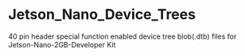 # Jetson_Nano_Device_Trees
40 pin header special function enabled device tree blob(.dtb) files for Jetson-Nano-2GB-Developer Kit
